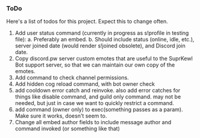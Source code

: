 ### ToDo

Here's a list of todos for this project. Expect this to change often.

1. Add user status command (currently in progress as s!profile in testing file):
  a. Preferably an embed.
  b. Should include status (online, idle, etc.), server joined date (would render s!joined obsolete), and Discord join date.
2. Copy discord.pw server custom emotes that are useful to the SuprKewl Bot support server, so that we can maintain our own copy of the emotes.
3. Add command to check channel permissions.
4. Add hidden cog reload command, with bot owner check
5. add cooldown error catch and reinvoke. also add error catches for things like disable command, and guild only command. may not be needed, but just in case we want to quickly restrict a command.
6. add command (owner only) to exec(something passes as a param). Make sure it works, doesn't seem to.
7. Change all embed author fields to include message author and command invoked (or something like that)
